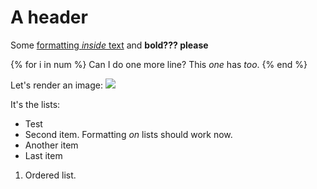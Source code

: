# A header

Some [formatting *inside* text]("url") and **bold??? please**
 
{% for i in num %}
Can I do one more line? This *one* has *too*.
{% end %}

Let's render an image: ![]("./badluckbrian.png")

It's the lists:
- Test
- Second item. Formatting *on* lists should work now.
- Another item
- Last item

1. Ordered list.

